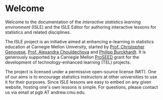 # Welcome

Welcome to the documentation of the *interactive statistics learning environment* (ISLE) and the ISLE Editor for authoring interactive lessons for statistics and related disciplines.

The ISLE project is an initiative aimed at enhancing e-learning in statistics education at Carnegie Mellon University, started by [Prof. Christopher Genovese][genovese], [Prof. Alexandra Chouldechova][chouldechova] and [Philipp Burckhardt][burckhardt]. It is generously supported by a Carnegie Mellon [ProSEED][proseed] grant for the development of technology-enhanced learning (TEL) projects.

The project is licensed under a permissive open-source license (MIT). One of our aims is to encourage statistics instructors at other universities to use it for their purposes. Since ISLE lessons are easy to embed on any given website, hosting one's own lessons is simple. For questions, please contact us via email at pgb AT andrew.cmu.edu.

[burckhardt]: http://philipp-burckhardt.com/
[chouldechova]: http://www.andrew.cmu.edu/user/achoulde/
[genovese]: http://www.stat.cmu.edu/people/faculty/genovese
[proseed]: http://www.cmu.edu/proseed/
